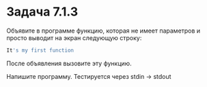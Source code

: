 # Задача 7.1.3

Объявите в программе функцию, которая не имеет параметров и просто выводит на экран следующую строку:

```python
It's my first function
```

После объявления вызовите эту функцию.

Напишите программу. Тестируется через stdin → stdout
